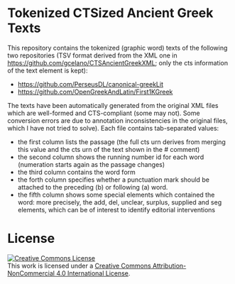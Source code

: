 # Tokenized CTSized Ancient Greek Texts

This repository contains the tokenized (graphic word) texts of the following two repositories (TSV format derived from the XML one in
https://github.com/gcelano/CTSAncientGreekXML; only the cts information of the text element is kept):
* https://github.com/PerseusDL/canonical-greekLit
* https://github.com/OpenGreekAndLatin/First1KGreek

The texts have been automatically generated from the original XML files which are well-formed and CTS-compliant (some may not). Some conversion errors are due to annotation inconsistencies in the original files, which I have not tried to solve). Each
file contains tab-separated values: 
* the first column lists the passage (the full cts urn derives from merging this value and the cts urn of the text shown in the # comment)
* the second column shows the running number id for each word (numeration starts again as the passage changes)
* the third column contains the word form
* the forth column specifies whether a punctuation mark should be attached to the preceding (b) or following (a) word.
* the fifth column shows some special elements which contained the word: more precisely, the add, del, unclear, surplus, supplied and seg elements, which can be 
of interest to identify editorial interventions

# License
<a rel="license" href="http://creativecommons.org/licenses/by-nc/4.0/"><img alt="Creative Commons License" style="border-width:0" src="https://i.creativecommons.org/l/by-nc/4.0/88x31.png" /></a><br />This work is licensed under a <a rel="license" href="http://creativecommons.org/licenses/by-nc/4.0/">Creative Commons Attribution-NonCommercial 4.0 International License</a>.
